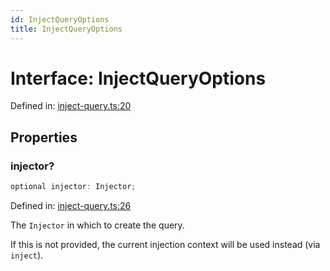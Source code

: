 ```yaml
---
id: InjectQueryOptions
title: InjectQueryOptions
---
```


<!-- DO NOT EDIT: this page is autogenerated from the type comments -->

# Interface: InjectQueryOptions

Defined in: [inject-query.ts:20](https://github.com/arnoud-dv/query/blob/main/packages/angular-query-experimental/src/inject-query.ts#L20)

## Properties

### injector?

```ts
optional injector: Injector;
```

Defined in: [inject-query.ts:26](https://github.com/arnoud-dv/query/blob/main/packages/angular-query-experimental/src/inject-query.ts#L26)

The `Injector` in which to create the query.

If this is not provided, the current injection context will be used instead (via `inject`).
